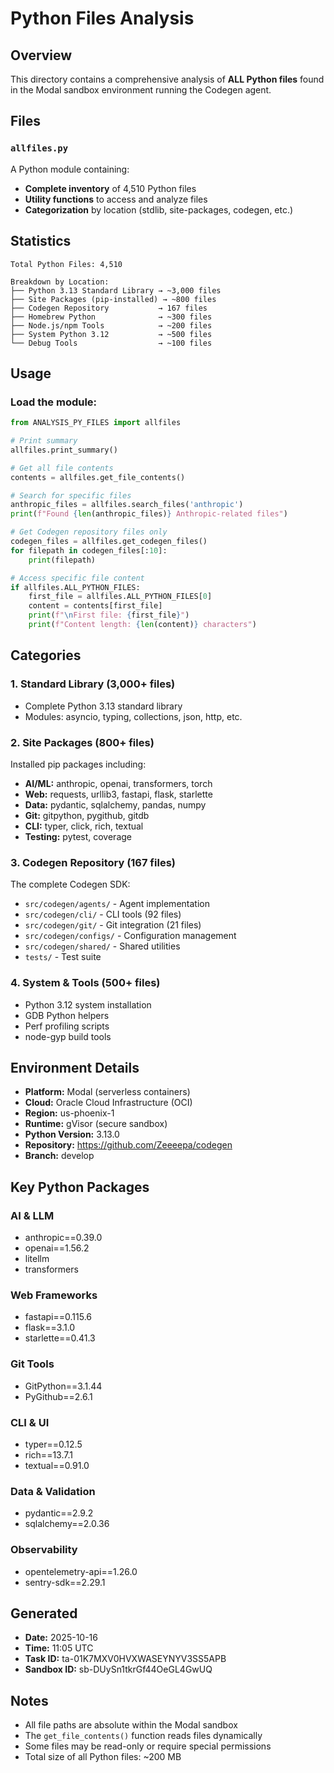 # Python Files Analysis

## Overview

This directory contains a comprehensive analysis of **ALL Python files** found in the Modal sandbox environment running the Codegen agent.

## Files

### `allfiles.py`

A Python module containing:
- **Complete inventory** of 4,510 Python files
- **Utility functions** to access and analyze files
- **Categorization** by location (stdlib, site-packages, codegen, etc.)

## Statistics

```
Total Python Files: 4,510

Breakdown by Location:
├── Python 3.13 Standard Library → ~3,000 files
├── Site Packages (pip-installed) → ~800 files
├── Codegen Repository           → 167 files
├── Homebrew Python              → ~300 files
├── Node.js/npm Tools            → ~200 files
├── System Python 3.12           → ~500 files
└── Debug Tools                  → ~100 files
```

## Usage

### Load the module:

```python
from ANALYSIS_PY_FILES import allfiles

# Print summary
allfiles.print_summary()

# Get all file contents
contents = allfiles.get_file_contents()

# Search for specific files
anthropic_files = allfiles.search_files('anthropic')
print(f"Found {len(anthropic_files)} Anthropic-related files")

# Get Codegen repository files only
codegen_files = allfiles.get_codegen_files()
for filepath in codegen_files[:10]:
    print(filepath)

# Access specific file content
if allfiles.ALL_PYTHON_FILES:
    first_file = allfiles.ALL_PYTHON_FILES[0]
    content = contents[first_file]
    print(f"\nFirst file: {first_file}")
    print(f"Content length: {len(content)} characters")
```

## Categories

### 1. **Standard Library** (3,000+ files)
- Complete Python 3.13 standard library
- Modules: asyncio, typing, collections, json, http, etc.

### 2. **Site Packages** (800+ files)
Installed pip packages including:
- **AI/ML:** anthropic, openai, transformers, torch
- **Web:** requests, urllib3, fastapi, flask, starlette
- **Data:** pydantic, sqlalchemy, pandas, numpy
- **Git:** gitpython, pygithub, gitdb
- **CLI:** typer, click, rich, textual
- **Testing:** pytest, coverage

### 3. **Codegen Repository** (167 files)
The complete Codegen SDK:
- `src/codegen/agents/` - Agent implementation
- `src/codegen/cli/` - CLI tools (92 files)
- `src/codegen/git/` - Git integration (21 files)
- `src/codegen/configs/` - Configuration management
- `src/codegen/shared/` - Shared utilities
- `tests/` - Test suite

### 4. **System & Tools** (500+ files)
- Python 3.12 system installation
- GDB Python helpers
- Perf profiling scripts
- node-gyp build tools

## Environment Details

- **Platform:** Modal (serverless containers)
- **Cloud:** Oracle Cloud Infrastructure (OCI)
- **Region:** us-phoenix-1
- **Runtime:** gVisor (secure sandbox)
- **Python Version:** 3.13.0
- **Repository:** https://github.com/Zeeeepa/codegen
- **Branch:** develop

## Key Python Packages

### AI & LLM
- anthropic==0.39.0
- openai==1.56.2
- litellm
- transformers

### Web Frameworks
- fastapi==0.115.6
- flask==3.1.0
- starlette==0.41.3

### Git Tools
- GitPython==3.1.44
- PyGithub==2.6.1

### CLI & UI
- typer==0.12.5
- rich==13.7.1
- textual==0.91.0

### Data & Validation
- pydantic==2.9.2
- sqlalchemy==2.0.36

### Observability
- opentelemetry-api==1.26.0
- sentry-sdk==2.29.1

## Generated

- **Date:** 2025-10-16
- **Time:** 11:05 UTC
- **Task ID:** ta-01K7MXV0HVXWASEYNYV3SS5APB
- **Sandbox ID:** sb-DUySn1tkrGf44OeGL4GwUQ

## Notes

- All file paths are absolute within the Modal sandbox
- The `get_file_contents()` function reads files dynamically
- Some files may be read-only or require special permissions
- Total size of all Python files: ~200 MB
